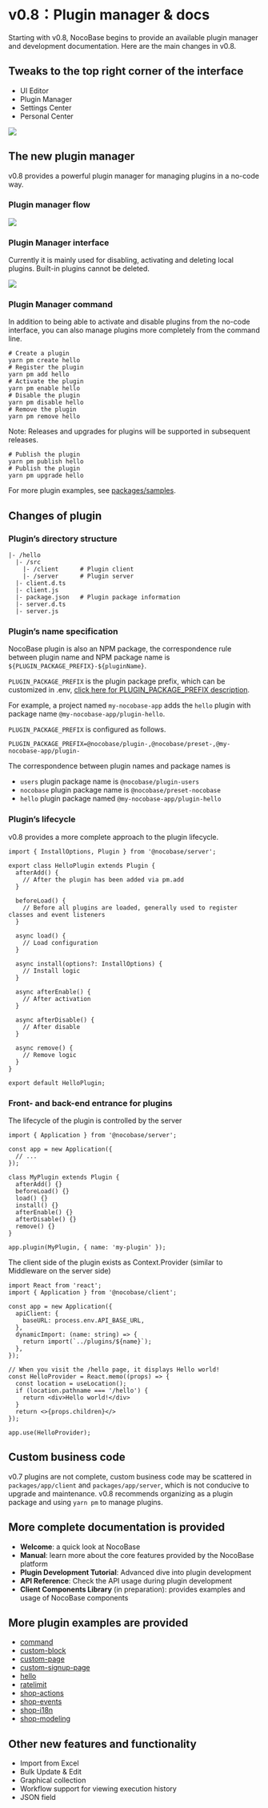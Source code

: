 # v0.8：Plugin manager & docs

Starting with v0.8, NocoBase begins to provide an available plugin manager and development documentation. Here are the main changes in v0.8.

## Tweaks to the top right corner of the interface

- UI Editor
- Plugin Manager
- Settings Center
- Personal Center

<img src="./v08-changelog/topright.jpg" style="max-width: 500px;" />

## The new plugin manager

v0.8 provides a powerful plugin manager for managing plugins in a no-code way.

### Plugin manager flow

<img src="./v08-changelog/pm-flow.svg" style="max-width: 580px;"/>

### Plugin Manager interface

Currently it is mainly used for disabling, activating and deleting local plugins. Built-in plugins cannot be deleted.

<img src="./v08-changelog/pm-ui.jpg" />

### Plugin Manager command

In addition to being able to activate and disable plugins from the no-code interface, you can also manage plugins more completely from the command line.

```
# Create a plugin
yarn pm create hello
# Register the plugin
yarn pm add hello
# Activate the plugin
yarn pm enable hello
# Disable the plugin
yarn pm disable hello
# Remove the plugin
yarn pm remove hello

```

Note: Releases and upgrades for plugins will be supported in subsequent releases.

```
# Publish the plugin
yarn pm publish hello
# Publish the plugin
yarn pm upgrade hello

```

For more plugin examples, see [packages/samples](https://github.com/nocobase/nocobase/tree/main/packages/samples).

## Changes of plugin

### Plugin’s directory structure

```
|- /hello
  |- /src
    |- /client      # Plugin client
    |- /server      # Plugin server
  |- client.d.ts
  |- client.js
  |- package.json   # Plugin package information
  |- server.d.ts
  |- server.js

```

### Plugin’s name specification

NocoBase plugin is also an NPM package, the correspondence rule between plugin name and NPM package name is `${PLUGIN_PACKAGE_PREFIX}-${pluginName}`.

`PLUGIN_PACKAGE_PREFIX` is the plugin package prefix, which can be customized in .env, [click here for PLUGIN_PACKAGE_PREFIX description](https://www.notion.so/api/env#plugin_package_prefix).

For example, a project named `my-nocobase-app` adds the `hello` plugin with package name `@my-nocobase-app/plugin-hello`.

`PLUGIN_PACKAGE_PREFIX` is configured as follows.

```
PLUGIN_PACKAGE_PREFIX=@nocobase/plugin-,@nocobase/preset-,@my-nocobase-app/plugin-

```

The correspondence between plugin names and package names is

- `users` plugin package name is `@nocobase/plugin-users`
- `nocobase` plugin package name is `@nocobase/preset-nocobase`
- `hello` plugin package named `@my-nocobase-app/plugin-hello`

### Plugin’s lifecycle

v0.8 provides a more complete approach to the plugin lifecycle.

```
import { InstallOptions, Plugin } from '@nocobase/server';

export class HelloPlugin extends Plugin {
  afterAdd() {
    // After the plugin has been added via pm.add
  }

  beforeLoad() {
    // Before all plugins are loaded, generally used to register classes and event listeners
  }

  async load() {
    // Load configuration
  }

  async install(options?: InstallOptions) {
    // Install logic
  }

  async afterEnable() {
    // After activation
  }

  async afterDisable() {
    // After disable
  }

  async remove() {
    // Remove logic
  }
}

export default HelloPlugin;

```

### Front- and back-end entrance for plugins

The lifecycle of the plugin is controlled by the server

```
import { Application } from '@nocobase/server';

const app = new Application({
  // ...
});

class MyPlugin extends Plugin {
  afterAdd() {}
  beforeLoad() {}
  load() {}
  install() {}
  afterEnable() {}
  afterDisable() {}
  remove() {}
}

app.plugin(MyPlugin, { name: 'my-plugin' });

```

The client side of the plugin exists as Context.Provider (similar to Middleware on the server side)

```
import React from 'react';
import { Application } from '@nocobase/client';

const app = new Application({
  apiClient: {
    baseURL: process.env.API_BASE_URL,
  },
  dynamicImport: (name: string) => {
    return import(`../plugins/${name}`);
  },
});

// When you visit the /hello page, it displays Hello world!
const HelloProvider = React.memo((props) => {
  const location = useLocation();
  if (location.pathname === '/hello') {
    return <div>Hello world!</div>
  }
  return <>{props.children}</>
});

app.use(HelloProvider);

```

## Custom business code

v0.7 plugins are not complete, custom business code may be scattered in `packages/app/client` and `packages/app/server`, which is not conducive to upgrade and maintenance. v0.8 recommends organizing as a plugin package and using `yarn pm` to manage plugins.

## More complete documentation is provided

- **Welcome**: a quick look at NocoBase
- **Manual**: learn more about the core features provided by the NocoBase platform
- **Plugin Development Tutorial**: Advanced dive into plugin development
- **API Reference**: Check the API usage during plugin development
- **Client Components Library** (in preparation): provides examples and usage of NocoBase components

## More plugin examples are provided

- [command](https://github.com/nocobase/nocobase/tree/develop/packages/samples/command)
- [custom-block](https://github.com/nocobase/nocobase/tree/develop/packages/samples/custom-block)
- [custom-page](https://github.com/nocobase/nocobase/tree/develop/packages/samples/custom-page)
- [custom-signup-page](https://github.com/nocobase/nocobase/tree/develop/packages/samples/custom-signup-page)
- [hello](https://github.com/nocobase/nocobase/tree/develop/packages/samples/hello)
- [ratelimit](https://github.com/nocobase/nocobase/tree/develop/packages/samples/ratelimit)
- [shop-actions](https://github.com/nocobase/nocobase/tree/develop/packages/samples/shop-actions)
- [shop-events](https://github.com/nocobase/nocobase/tree/develop/packages/samples/shop-events)
- [shop-i18n](https://github.com/nocobase/nocobase/tree/develop/packages/samples/shop-i18n)
- [shop-modeling](https://github.com/nocobase/nocobase/tree/develop/packages/samples/shop-modeling)

## Other new features and functionality

- Import from Excel
- Bulk Update & Edit
- Graphical collection
- Workflow support for viewing execution history
- JSON field
